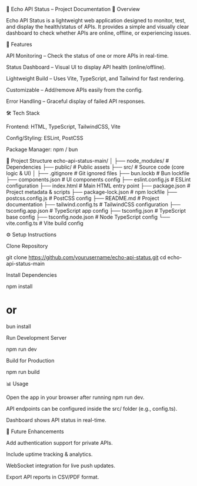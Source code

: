 📘 Echo API Status – Project Documentation
📌 Overview

Echo API Status is a lightweight web application designed to monitor, test, and display the health/status of APIs. It provides a simple and visually clear dashboard to check whether APIs are online, offline, or experiencing issues.

🚀 Features

API Monitoring – Check the status of one or more APIs in real-time.

Status Dashboard – Visual UI to display API health (online/offline).

Lightweight Build – Uses Vite, TypeScript, and Tailwind for fast rendering.

Customizable – Add/remove APIs easily from the config.

Error Handling – Graceful display of failed API responses.

🛠️ Tech Stack

Frontend: HTML, TypeScript, TailwindCSS, Vite

Config/Styling: ESLint, PostCSS

Package Manager: npm / bun

📂 Project Structure
echo-api-status-main/
│
├── node_modules/           # Dependencies
├── public/                 # Public assets
├── src/                    # Source code (core logic & UI)
│
├── .gitignore              # Git ignored files
├── bun.lockb               # Bun lockfile
├── components.json         # UI components config
├── eslint.config.js        # ESLint configuration
├── index.html              # Main HTML entry point
├── package.json            # Project metadata & scripts
├── package-lock.json       # npm lockfile
├── postcss.config.js       # PostCSS config
├── README.md               # Project documentation
├── tailwind.config.ts      # TailwindCSS configuration
├── tsconfig.app.json       # TypeScript app config
├── tsconfig.json           # TypeScript base config
├── tsconfig.node.json      # Node TypeScript config
└── vite.config.ts          # Vite build config

⚙️ Setup Instructions

Clone Repository

git clone https://github.com/yourusername/echo-api-status.git
cd echo-api-status-main


Install Dependencies

npm install
# or
bun install


Run Development Server

npm run dev


Build for Production

npm run build

📊 Usage

Open the app in your browser after running npm run dev.

API endpoints can be configured inside the src/ folder (e.g., config.ts).

Dashboard shows API status in real-time.

🔮 Future Enhancements

Add authentication support for private APIs.

Include uptime tracking & analytics.

WebSocket integration for live push updates.

Export API reports in CSV/PDF format.
